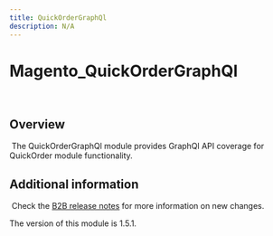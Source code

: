 ```yaml
---
title: QuickOrderGraphQl
description: N/A
---
```


# Magento_QuickOrderGraphQl

​

## Overview

​
The QuickOrderGraphQl module provides GraphQl API coverage for QuickOrder module functionality.

## Additional information

​
Check the [B2B release notes](https://experienceleague.adobe.com/docs/commerce-admin/b2b/release-notes.html) for more information on new changes.

<InlineAlert slots="text" />
The version of this module is 1.5.1.
